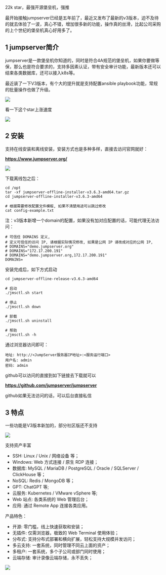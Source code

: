 22k star，最强开源堡垒机，强推

最开始接触jumpserver已经是五年前了，最近又发布了最新的v3版本，迫不及待的就去体验了一波，真心不错，增加很多新的功能，操作真的丝滑，比起公司采购的上个世纪的堡垒机真心好用多了。

## 1 jumpserver简介

jumpserver是一款堡垒机你知道的，同时是符合4A规范的堡垒机，如果你要做等保，那么也是符合要求的，支持多因素认证，带有安全审计功能，最新版本还可以结束各类数据库，还可以接入k8s等。

最近装了一下V3版本，有个大的提升就是支持配置ansible playbook功能，常规的批量操作也做了升级。


![](https://files.mdnice.com/user/46581/ee0c6aa5-00a6-47f8-b1cf-71dac467a0e4.png)


看一下这个star上涨速度


![](https://files.mdnice.com/user/46581/a0340782-31ab-45ea-b698-95440e9d3bae.png)





## 2 安装

支持在线安装和离线安装，安装方式也是多种多样，直接去访问官网就好：

**https://www.jumpserver.org/**


![](https://files.mdnice.com/user/46581/7bbb88b1-6b81-4049-908e-e978620ed28c.png)

下载离线包之后：

```
cd /opt
tar -xf jumpserver-offline-installer-v3.6.3-amd64.tar.gz
cd jumpserver-offline-installer-v3.6.3-amd64

# 根据需要修改配置文件模板, 如果不清楚用途可以跳过修改
cat config-example.txt

```

注：v3版本新增一个domain的配置，如果没有加对应配置的话，可能代理无法访问：

```
# 可信任 DOMAINS 定义,
# 定义可信任的访问 IP, 请根据实际情况修改, 如果是公网 IP 请改成对应的公网 IP,
# DOMAINS="demo.jumpserver.org"
# DOMAINS="172.17.200.191"
# DOMAINS="demo.jumpserver.org,172.17.200.191"
DOMAINS=

```
安装完成后，如下方式启动

```
cd jumpserver-offline-release-v3.6.3-amd64

# 启动
./jmsctl.sh start

# 停止
./jmsctl.sh down

# 卸载
./jmsctl.sh uninstall

# 帮助
./jmsctl.sh -h
```
通过浏览器访问即可：

```
地址: http://<JumpServer服务器IP地址>:<服务运行端口>
用户名: admin
密码: admin
```

github可以访问的直接到如下链接去下载就可以

**https://github.com/jumpserver/jumpserver**

github如果无法访问的话，可以后台直接私信

## 3 特点

一些功能是V3版本新加的，部分社区版还不支持


![](https://files.mdnice.com/user/46581/ab26329d-51d5-415a-a593-f2be20483747.gif)


支持资产丰富
- SSH: Linux / Unix / 网络设备 等；
- Windows: Web 方式连接 / 原生 RDP 连接；
- 数据库: MySQL / MariaDB / PostgreSQL / Oracle / SQLServer / ClickHouse 等；
- NoSQL: Redis / MongoDB 等；
- GPT: ChatGPT 等;
- 云服务: Kubernetes / VMware vSphere 等;
- Web 站点: 各类系统的 Web 管理后台；
- 应用: 通过 Remote App 连接各类应用。

产品特色：

- 开源: 零门槛，线上快速获取和安装；
- 无插件: 仅需浏览器，极致的 Web Terminal 使用体验；
- 分布式: 支持分布式部署和横向扩展，轻松支持大规模并发访问；
- 多云支持: 一套系统，同时管理不同云上面的资产；
- 多租户: 一套系统，多个子公司或部门同时使用；
- 云端存储: 审计录像云端存储，永不丢失； 


![](https://files.mdnice.com/user/46581/913623d5-fc02-4461-b5da-cbc80716ace4.png)



